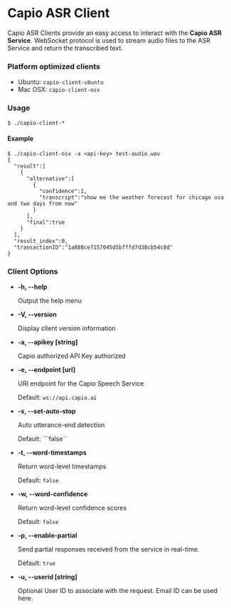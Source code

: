 # Capio ASR Client

Capio ASR Clients provide an easy access to interact with the  **Capio ASR Service**. WebSocket protocol is used to stream audio files to the ASR Service and return the transcribed text.

### Platform optimized clients
- Ubuntu: ```capio-client-ubuntu```
- Mac OSX: ```capio-client-osx```

### Usage
```
$ ./capio-client-*
```
#### Example
```
$ ./capio-client-osx -a <api-key> test-audio.wav
{  
  "result":[  
    {  
      "alternative":[  
        {  
          "confidence":1,
          "transcript":"show me the weather forecast for chicago usa and two days from now"
        }
      ],
      "final":true
    }
  ],
  "result_index":0,
  "transactionID":"1a888ce7157045d5bfffd7d38cb54c8d"
}
```

### Client Options
- **-h, --help**

	Output the help menu
- **-V, --version**

	Display client version information
- **-a, --apikey [string]**

	Capio authorized API Key authorized
- **-e, --endpoint [url]**

	URI endpoint for the Capio Speech Service

	Default: ```ws://api.capio.ai```
- **-s, --set-auto-stop**

	 Auto utterance-end detection

	 Default: ```false``
- **-t, --word-timestamps**

	 Return word-level timestamps

	 Default: ```false```
- **-w, --word-confidence**

	 Return word-level confidence scores

	 Default: ```false```	 
- **-p, --enable-partial**

	Send partial responses received from the service in real-time.

	Default: ```true```
- **-u, --userid [string]**

	Optional User ID to associate with the request. Email ID can be used here.
